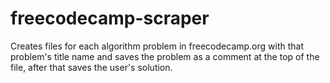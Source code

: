 # freecodecamp-scraper
Creates files for each algorithm problem in 
freecodecamp.org with that problem's title 
name and saves the problem as a comment at the 
top of the file, after that saves the user's solution.
